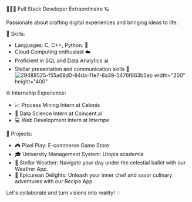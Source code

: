 🧑🏻‍💻 Full Stack Developer Extraordinaire 🪐

Passionate about crafting digital experiences and bringing ideas to life.

🚀 Skills:
- Languages: C, C++, Python. 🐍
- Cloud Computing enthusiast ☁️
- Proficient in SQL and Data Analytics 📊
- Stellar presentation and communication skills 🎤
![29488525-f55a69d0-84da-11e7-8a39-5476f663b5eb](https://github.com/geekShubhz/geekShubhz/assets/124813135/6a6adf94-cdc7-4d9e-bf87-7943ace2301c) width="200" height="400"


🌐 Internship Experience:
- 📈 Process Mining Intern at Celonis
- 🤖 Data Science Intern at Coincent.ai
- 💻 Web Development Intern at Internpe

🚀 Projects:
- 🎮 Pixel Play: E-commerce Game Store
- 🎓 University Management System: Utopia academia
- 🌠 Stellar Weather: Navigate your day under the celestial ballet with our Weather App.
- 🥗 Epicurean Delights: Unleash your inner chef and savor culinary adventures with our Recipe App.

Let's collaborate and turn visions into reality! 💡
